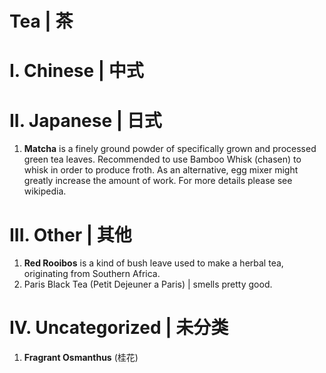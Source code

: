 Tea | 茶
===

# I. Chinese | 中式

# II. Japanese | 日式

1. **Matcha** is a finely ground powder of specifically grown and processed
green tea leaves.  Recommended to use Bamboo Whisk (chasen) to whisk in order
to produce froth.  As an alternative, egg mixer might greatly increase the
amount of work.  For more details please see wikipedia.


# III. Other | 其他

1. **Red Rooibos** is a kind of bush leave used to make a herbal tea,
originating from Southern Africa.
1. Paris Black Tea (Petit Dejeuner a Paris) | smells pretty good.

# IV. Uncategorized | 未分类

1. **Fragrant Osmanthus** (桂花)

